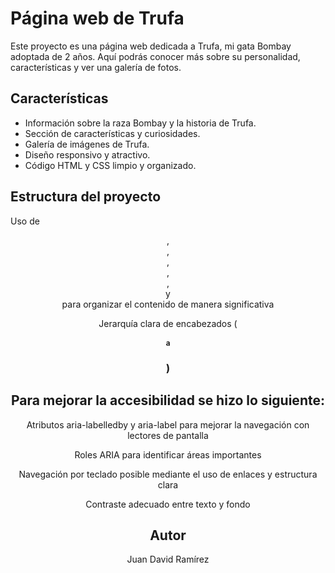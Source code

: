 # Página web de Trufa 

Este proyecto es una página web dedicada a Trufa, mi gata Bombay adoptada de 2 años. Aquí podrás conocer más sobre su personalidad, características y ver una galería de fotos.

## Características

- Información sobre la raza Bombay y la historia de Trufa.
- Sección de características y curiosidades.
- Galería de imágenes de Trufa.
- Diseño responsivo y atractivo.
- Código HTML y CSS limpio y organizado.

## Estructura del proyecto

Uso de <header>, <nav>, <main>, <section>, <article>, <aside> y <footer> para organizar el contenido de manera significativa

Jerarquía clara de encabezados (<h1> a <h3>)

## Para mejorar la accesibilidad se hizo lo siguiente:

Atributos aria-labelledby y aria-label para mejorar la navegación con lectores de pantalla

Roles ARIA para identificar áreas importantes

Navegación por teclado posible mediante el uso de enlaces y estructura clara

Contraste adecuado entre texto y fondo 

## Autor

Juan David Ramírez

